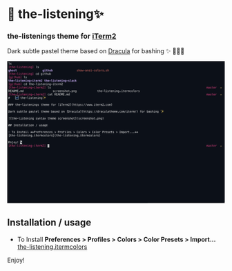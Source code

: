 #   🌌 the-listening✨

### the-listenings theme for [iTerm2](https://www.iterm2.com)

Dark subtle pastel theme based on [Dracula](https://draculatheme.com/iterm/) for bashing ✨ 👨🏽‍💻

![the-listening syntax theme screenshot](screenshot.png)

## Installation / usage

- To Install **Preferences > Profiles > Colors > Color Presets > Import...** 
[the-listening.itermcolors](the-listening.itermcolors)

Enjoy! 